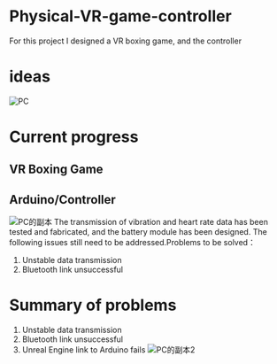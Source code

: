 # Physical-VR-game-controller
For this project I designed a VR boxing game, and the controller

# ideas
![PC](https://user-images.githubusercontent.com/92038037/196718136-71c40d6d-1a8a-4d71-9f47-a55acc4dda6d.png)

# Current progress
## VR Boxing Game

## Arduino/Controller
![PC的副本](https://user-images.githubusercontent.com/92038037/196718145-26e4e81f-4553-4adc-a904-639feb90c406.png)
The transmission of vibration and heart rate data has been tested and fabricated, and the battery module has been designed. The following issues still need to be addressed.Problems to be solved：
1. Unstable data transmission
2. Bluetooth link unsuccessful

# Summary of problems
1. Unstable data transmission
2. Bluetooth link unsuccessful
3. Unreal Engine link to Arduino fails
![PC的副本2](https://user-images.githubusercontent.com/92038037/196718152-6fcde84f-776f-40f7-a602-cf09ac508037.png)
